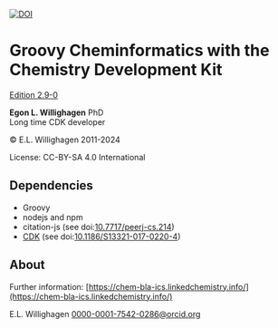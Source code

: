 [![DOI](https://zenodo.org/badge/163004968.svg)](https://zenodo.org/badge/latestdoi/163004968)

# Groovy Cheminformatics with the Chemistry Development Kit

[Edition 2.9-0](https://egonw.github.io/cdkbook/)

**Egon L. Willighagen** PhD<br />
Long time CDK developer

© E.L. Willighagen 2011-2024

License: CC-BY-SA 4.0 International

## Dependencies

* Groovy
* nodejs and npm
* citation-js (see doi:[10.7717/peerj-cs.214](https://doi.org/10.7717/peerj-cs.214))
* [CDK](https://cdk.github.io/) (see doi:[10.1186/S13321-017-0220-4](https://doi.org/10.1186/S13321-017-0220-4))

## About

Further information: [https://chem-bla-ics.linkedchemistry.info/](https://chem-bla-ics.linkedchemistry.info/)

E.L. Willighagen <0000-0001-7542-0286@orcid.org>
